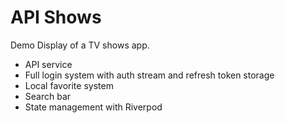 # API Shows

Demo Display of a TV shows app.

* API service
* Full login system with auth stream and refresh token storage
* Local favorite system
* Search bar
* State management with Riverpod
